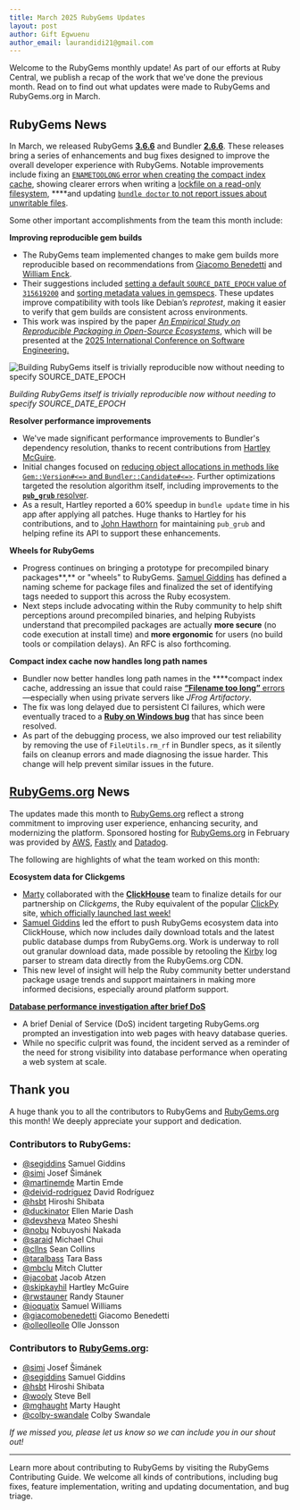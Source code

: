 ```yaml
---
title: March 2025 RubyGems Updates
layout: post
author: Gift Egwuenu
author_email: laurandidi21@gmail.com
---
```


Welcome to the RubyGems monthly update! As part of our efforts at Ruby Central, we publish a recap of the work that we’ve done the previous month. Read on to find out what updates were made to RubyGems and RubyGems.org in March. 

## RubyGems News

In March, we released RubyGems [**3.6.6**](https://github.com/rubygems/rubygems/blob/master/CHANGELOG.md#366--2025-03-13) and Bundler [**2.6.6**](https://github.com/rubygems/rubygems/blob/master/bundler/CHANGELOG.md#266-march-13-2025). These releases bring a series of enhancements and bug fixes designed to improve the overall developer experience with RubyGems. Notable improvements include fixing an [`ENAMETOOLONG` error when creating the compact index cache](https://github.com/rubygems/rubygems/pull/5578), showing clearer errors when writing a [lockfile on a read-only filesystem](https://github.com/rubygems/rubygems/pull/5920), ****and updating [`bundle doctor` to not report issues about unwritable files](https://github.com/rubygems/rubygems/pull/8520).

Some other important accomplishments from the team this month include:

**Improving reproducible gem builds**

- The RubyGems team implemented changes to make gem builds more reproducible based on recommendations from [Giacomo Benedetti](https://github.com/giacomobenedetti) and [William Enck](https://github.com/enck).
- Their suggestions included [setting a default `SOURCE_DATE_EPOCH` value of `315619200`](https://github.com/rubygems/rubygems/pull/8568) and [sorting metadata values in gemspecs](https://github.com/rubygems/rubygems/pull/8569). These updates improve compatibility with tools like Debian’s *reprotest*, making it easier to verify that gem builds are consistent across environments.
- This work was inspired by the paper [*An Empirical Study on Reproducible Packaging in Open-Source Ecosystems*](https://www.cs.cmu.edu/~ckaestne/pdf/icse25_rb.pdf?utm_source=chatgpt.com), which will be presented at the [2025 International Conference on Software Engineering.](https://conf.researchr.org/home/icse-2025)

![*Building RubyGems itself is trivially reproducible now without needing to specify SOURCE_DATE_EPOCH*](https://res.cloudinary.com/lauragift/image/upload/w_600,h_300/v1745614708/image_fwcmz0.png)

*Building RubyGems itself is trivially reproducible now without needing to specify SOURCE_DATE_EPOCH*

**Resolver performance improvements** 

- We've made significant performance improvements to Bundler's dependency resolution, thanks to recent contributions from [Hartley McGuire](https://github.com/skipkayhil).
- Initial changes focused on [reducing object allocations in methods like `Gem::Version#<=>` and `Bundler::Candidate#<=>`](https://github.com/rubygems/rubygems/pull/8559). Further optimizations targeted the resolution algorithm itself, including improvements to the [**`pub_grub`** resolver](https://github.com/jhawthorn/pub_grub/pull/37).
- As a result, Hartley reported a 60% speedup in `bundle update` time in his app after applying all patches. Huge thanks to Hartley for his contributions, and to [John Hawthorn](https://github.com/jhawthorn) for maintaining `pub_grub` and helping refine its API to support these enhancements.

**Wheels for RubyGems**

- Progress continues on bringing a prototype for precompiled binary packages**,** or "wheels" to RubyGems. [Samuel Giddins](https://github.com/segiddins) has defined a naming scheme for package files and finalized the set of identifying tags needed to support this across the Ruby ecosystem.
- Next steps include advocating within the Ruby community to help shift perceptions around precompiled binaries, and helping Rubyists understand that precompiled packages are actually **more secure** (no code execution at install time) and **more ergonomic** for users (no build tools or compilation delays). An RFC is also forthcoming.

**Compact index cache now handles long path names**

- Bundler now better handles long path names in the ****compact index cache, addressing an issue that could raise [**“Filename too long”** errors](https://github.com/rubygems/rubygems/pull/5578)—especially when using private servers like *JFrog Artifactory*.
- The fix was long delayed due to persistent CI failures, which were eventually traced to a [**Ruby on Windows bug**](https://bugs.ruby-lang.org/issues/21177) that has since been resolved.
- As part of the debugging process, we also improved our test reliability by removing the use of `FileUtils.rm_rf` in Bundler specs, as it silently fails on cleanup errors and made diagnosing the issue harder. This change will help prevent similar issues in the future.

## [RubyGems.org](http://rubygems.org/) News

The updates made this month to [RubyGems.org](http://rubygems.org/) reflect a strong commitment to improving user experience, enhancing security, and modernizing the platform. Sponsored hosting for [RubyGems.org](http://rubygems.org/) in February was provided by [AWS](https://aws.amazon.com/?ref=rubycentral.org), [Fastly](https://www.fastly.com/?ref=rubycentral.org) and [Datadog](https://www.datadoghq.com/?ref=rubycentral.org).

The following are highlights of what the team worked on this month:

**Ecosystem data for Clickgems**

- [Marty](https://github.com/mghaught) collaborated with the [**ClickHouse**](https://clickhouse.com/) team to finalize details for our partnership on *Clickgems*, the Ruby equivalent of the popular [ClickPy](https://clickpy.clickhouse.com/) site, [which officially launched last week!](https://clickhouse.com/blog/announcing-ruby-gem-analytics-powered-by-clickhouse)
- [Samuel Giddins](https://github.com/segiddins) led the effort to push RubyGems ecosystem data into ClickHouse, which now includes daily download totals and the latest public database dumps from RubyGems.org. Work is underway to roll out granular download data, made possible by retooling the [Kirby](https://github.com/rubytogether/kirby) log parser to stream data directly from the RubyGems.org CDN.
- This new level of insight will help the Ruby community better understand package usage trends and support maintainers in making more informed decisions, especially around platform support.

[**Database performance investigation after brief DoS**](https://github.com/rubygems/rubygems.org/pull/5595)

- A brief Denial of Service (DoS) incident targeting RubyGems.org prompted an investigation into web pages with heavy database queries.
- While no specific culprit was found, the incident served as a reminder of the need for strong visibility into database performance when operating a web system at scale.

## Thank you

A huge thank you to all the contributors to RubyGems and [RubyGems.org](http://rubygems.org/) this month! We deeply appreciate your support and dedication.

### Contributors to RubyGems:

- [@segiddins](https://github.com/segiddins) Samuel Giddins
- [@simi](https://github.com/simi) Josef Šimánek
- [@martinemde](https://github.com/martinemde) Martin Emde
- [@deivid-rodriguez](https://github.com/deivid-rodriguez) David Rodríguez
- [@hsbt](https://github.com/hsbt) Hiroshi Shibata
- [@duckinator](https://github.com/duckinator) Ellen Marie Dash
- [@devsheva](https://github.com/devsheva) Mateo Sheshi
- [@nobu](https://github.com/nobu) Nobuyoshi Nakada
- [@saraid](https://github.com/saraid) Michael Chui
- [@cllns](https://github.com/cllns) Sean Collins
- [@taralbass](https://github.com/taralbass) Tara Bass
- [@mbclu](https://github.com/mbclu) Mitch Clutter
- [@jacobat](https://github.com/jacobat) Jacob Atzen
- [@skipkayhil](https://github.com/skipkayhil) Hartley McGuire
- [@rwstauner](https://github.com/rwstauner) Randy Stauner
- [@ioquatix](https://github.com/ioquatix) Samuel Williams
- [@giacomobenedetti](https://github.com/giacomobenedetti) Giacomo Benedetti
- [@olleolleolle](https://github.com/olleolleolle) Olle Jonsson

### Contributors to [RubyGems.org](http://rubygems.org/):

- [@simi](https://github.com/simi) Josef Šimánek
- [@segiddins](https://github.com/segiddins) Samuel Giddins
- [@hsbt](https://github.com/hsbt) Hiroshi Shibata
- [@wooly](https://github.com/wooly) Steve Bell
- [@mghaught](https://github.com/mghaught) Marty Haught
- [@colby-swandale](https://github.com/colby-swandale) Colby Swandale

*If we missed you, please let us know so we can include you in our shout out!*

---
Learn more about contributing to RubyGems by visiting the RubyGems Contributing Guide. We welcome all kinds of contributions, including bug fixes, feature implementation, writing and updating documentation, and bug triage.
